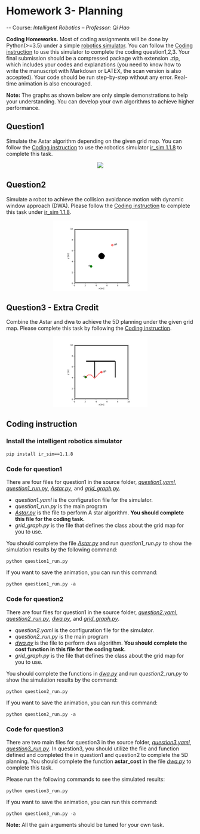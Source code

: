 # Homework 3- Planning

-- Course: *Intelligent Robotics – Professor: Qi Hao*

**Coding Homeworks.** Most of coding assignments will be done by Python(>=3.5) under a simple [robotics simulator](https://github.com/hanruihua/intelligent-robot-simulator/tree/edu). You can follow the [Coding instruction](#jump) to use this simulator to complete the coding question1,2,3. Your final submission should be a compressed package with extension .zip, which includes your codes and explanations (you need to know how to write the manuscript with Markdown or LATEX, the scan version is also accepted). Your code should be run step-by-step without any error. Real-time animation is also encouraged.

**Note:** The graphs as shown below are only simple demonstrations to help your understanding. You can develop your own algorithms to achieve higher performance.

## Question1 

Simulate the Astar algorithm depending on the given grid map. You can follow the [Coding instruction](#jump) to use the robotics simulator [ir_sim 1.1.8](https://github.com/hanruihua/ir_sim) to complete this task. 

<div align=center> <img src=animation/astar.gif width=50%/> </div>

## Question2 

Simulate a robot to achieve the collision avoidance motion with dynamic window approach (DWA). Please follow the [Coding instruction](#jump) to complete this task under [ir_sim 1.1.8](https://github.com/hanruihua/ir_sim). 

<div align=center> <img src=animation/dwa.gif width=50%/> </div>

## Question3 - Extra Credit

Combine the Astar and dwa to achieve the 5D planning under the given grid map. Please complete this task by following the [Coding instruction](#jump). 

<div align=center> <img src=animation/astar_dwa.gif width=50%/> </div>

## <span id="jump">Coding instruction</span>

### Install the intelligent robotics simulator

```
pip install ir_sim==1.1.8
```

### Code for question1

There are four files for question1 in the source folder, *[question1.yaml](source/question1.yaml)*, *[question1_run.py](source/question1_run.py)*, *[Astar.py](source/Astar.py)*, and *[grid_graph.py](source/grid_graph.py)*.

- *question1.yaml* is the configuration file for the simulator.
- *question1_run.py* is the main program
- *[Astar.py](source/Astar.py)* is the file to perform A star algorithm. **You should complete this file for the coding task.**
- *grid_graph.py* is the file that defines the class about the grid map for you to use. 

You should complete the file *[Astar.py](source/Astar.py)* and run *question1_run.py* to show the simulation results by the following command:

```
python question1_run.py
```

If you want to save the animation, you can run this command:

```
python question1_run.py -a
```

### Code for question2

There are four files for question1 in the source folder, *[question2.yaml](source/question2.yaml)*, *[question2_run.py](source/question2_run.py)*, *[dwa.py](source/dwa.py)*, and *[grid_graph.py](source/grid_graph.py)*.

- *question2.yaml* is the configuration file for the simulator.
- *question2_run.py* is the main program
- *[dwa.py](source/dwa.py)* is the file to perform dwa algorithm. **You should complete the cost function in this file for the coding task.**
- *grid_graph.py* is the file that defines the class about the grid map for you to use. 

You should complete the functions in *[dwa.py](source/dwa.py)* and run *question2_run.py* to show the simulation results by the command:

```
python question2_run.py
```

If you want to save the animation, you can run this command:

```
python question2_run.py -a
```

### Code for question3

There are two main files for question3 in the source folder, *[question3.yaml](source/question3.yaml)*, *[question3_run.py](source/question3_run.py)*. In question3, you should utilize the file and function defined and completed the in question1 and question2 to complete the 5D planning. You should complete the function **astar_cost** in the file *[dwa.py](source/dwa.py)* to complete this task.

Please run the following commands to see the simulated results:

```
python question3_run.py
```

If you want to save the animation, you can run this command:

```
python question3_run.py -a
```

**Note:** All the gain arguments should be tuned for your own task.






